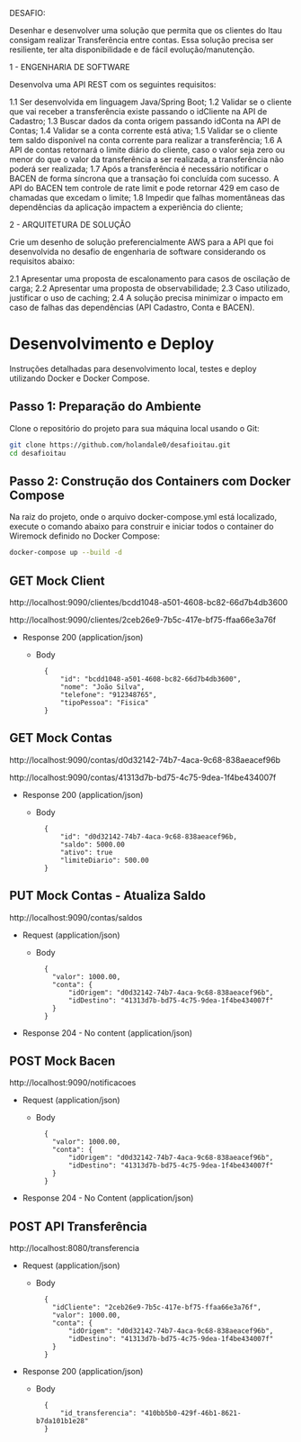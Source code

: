 DESAFIO:

Desenhar e desenvolver uma solução que permita que os clientes do Itau consigam realizar Transferência entre contas. Essa solução precisa ser resiliente, ter alta disponibilidade e de fácil evolução/manutenção.

1 - ENGENHARIA DE SOFTWARE

Desenvolva uma API REST com os seguintes requisitos:

1.1 Ser desenvolvida em linguagem Java/Spring Boot; 
1.2 Validar se o cliente que vai receber a transferência existe passando o idCliente na API de Cadastro; 
1.3 Buscar dados da conta origem passando idConta na API de Contas; 
1.4 Validar se a conta corrente está ativa; 
1.5 Validar se o cliente tem saldo disponível na conta corrente para realizar a transferência; 
1.6 A API de contas retornará o limite diário do cliente, caso o valor seja zero ou menor do que o valor da transferência a ser realizada, a transferência não poderá ser realizada; 
1.7 Após a transferência é necessário notificar o BACEN de forma síncrona que a transação foi concluída com sucesso. A API do BACEN tem controle de rate limit e pode retornar 429 em caso de chamadas que excedam o limite; 
1.8 Impedir que falhas momentâneas das dependências da aplicação impactem a experiência do cliente;

2 - ARQUITETURA DE SOLUÇÃO

Crie um desenho de solução preferencialmente AWS para a API que foi desenvolvida no desafio de engenharia de software considerando os requisitos abaixo:

2.1 Apresentar uma proposta de escalonamento para casos de oscilação de carga; 
2.2 Apresentar uma proposta de observabilidade; 
2.3 Caso utilizado, justificar o uso de caching; 
2.4 A solução precisa minimizar o impacto em caso de falhas das dependências (API Cadastro, Conta e BACEN).

# Desenvolvimento e Deploy

Instruções detalhadas para desenvolvimento local, testes e deploy utilizando Docker e Docker Compose.

## Passo 1: Preparação do Ambiente

Clone o repositório do projeto para sua máquina local usando o Git:

```bash
git clone https://github.com/holandale0/desafioitau.git
cd desafioitau
```

## Passo 2: Construção dos Containers com Docker Compose

Na raiz do projeto, onde o arquivo docker-compose.yml está localizado, execute o comando abaixo para construir e iniciar todos o container do Wiremock definido no Docker Compose:

```bash
docker-compose up --build -d
```

## GET Mock Client

  http://localhost:9090/clientes/bcdd1048-a501-4608-bc82-66d7b4db3600
  
  http://localhost:9090/clientes/2ceb26e9-7b5c-417e-bf75-ffaa66e3a76f

  + Response 200 (application/json)

    + Body

            {
                "id": "bcdd1048-a501-4608-bc82-66d7b4db3600",
                "nome": "João Silva",
                "telefone": "912348765",
                "tipoPessoa": "Fisica"
            }
  



## GET Mock Contas

  http://localhost:9090/contas/d0d32142-74b7-4aca-9c68-838aeacef96b
  
  http://localhost:9090/contas/41313d7b-bd75-4c75-9dea-1f4be434007f

  + Response 200 (application/json)

    + Body

            {
                "id": "d0d32142-74b7-4aca-9c68-838aeacef96b,
                "saldo": 5000.00
                "ativo": true
                "limiteDiario": 500.00
            }


      

## PUT Mock Contas - Atualiza Saldo

  http://localhost:9090/contas/saldos

  + Request (application/json)

    + Body

            {
              "valor": 1000.00,
              "conta": {
                  "idOrigem": "d0d32142-74b7-4aca-9c68-838aeacef96b",
                  "idDestino": "41313d7b-bd75-4c75-9dea-1f4be434007f"
              }
            }

  + Response 204 - No content (application/json)




## POST Mock Bacen

  http://localhost:9090/notificacoes

  + Request (application/json)

    + Body

            {
              "valor": 1000.00,
              "conta": {
                  "idOrigem": "d0d32142-74b7-4aca-9c68-838aeacef96b",
                  "idDestino": "41313d7b-bd75-4c75-9dea-1f4be434007f"
              }
            }

  + Response 204 - No Content (application/json)
      



## POST API Transferência

http://localhost:8080/transferencia

  + Request (application/json)

    + Body

            {
              "idCliente": "2ceb26e9-7b5c-417e-bf75-ffaa66e3a76f",
              "valor": 1000.00,
              "conta": {
                  "idOrigem": "d0d32142-74b7-4aca-9c68-838aeacef96b",
                  "idDestino": "41313d7b-bd75-4c75-9dea-1f4be434007f"
              }
            }

  + Response 200 (application/json)

    + Body

            {
                "id_transferencia": "410bb5b0-429f-46b1-8621-b7da101b1e28"
            }
